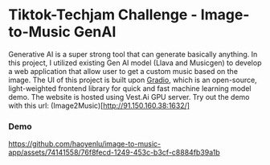 # Tiktok-Techjam Challenge - Image-to-Music GenAI
Generative AI is a super strong tool that can generate basically anything. In this project, I utilized existing Gen AI model (Llava and Musicgen) to develop a web application that allow user to get a custom music based on the image.
The UI of this project is built upon [Gradio](https://github.com/gradio-app/gradio.git), which is an open-source, light-weighted frontend library for quick and fast machine learning model demo.
The website is hosted using Vest.Ai GPU server. Try out the demo with this url: (Image2Music)[http://91.150.160.38:1632/]


### Demo
https://github.com/haoyenlu/image-to-music-app/assets/74141558/76f8fecd-1249-453c-b3cf-c8884fb39a1b

